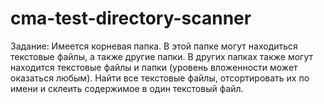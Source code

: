 # cma-test-directory-scanner
Задание: Имеется корневая папка. В этой папке могут находиться текстовые файлы, а также другие папки. В других папках также могут находится текстовые файлы и папки (уровень вложенности может оказаться любым).  Найти все текстовые файлы, отсортировать их по имени и склеить содержимое в один текстовый файл.

